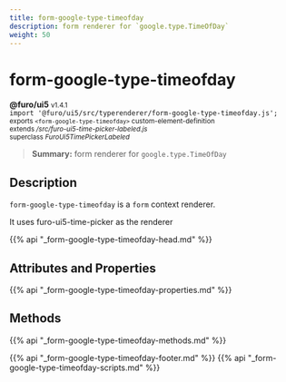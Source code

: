 ```yaml
---
title: form-google-type-timeofday
description: form renderer for `google.type.TimeOfDay`
weight: 50
---
```


# form-google-type-timeofday
**@furo/ui5** <small>v1.4.1</small>
<br>`import '@furo/ui5/src/typerenderer/form-google-type-timeofday.js';`<small>
<br>exports `<form-google-type-timeofday>` custom-element-definition
<br>extends */src/furo-ui5-time-picker-labeled.js*
<br>superclass *FuroUi5TimePickerLabeled*</small>

> **Summary:** form renderer for `google.type.TimeOfDay`

## Description

`form-google-type-timeofday` is a `form` context renderer.

It uses furo-ui5-time-picker as the renderer

{{% api "_form-google-type-timeofday-head.md" %}}

## Attributes and Properties
{{% api "_form-google-type-timeofday-properties.md" %}}



## Methods
{{% api "_form-google-type-timeofday-methods.md" %}}





{{% api "_form-google-type-timeofday-footer.md" %}}
{{% api "_form-google-type-timeofday-scripts.md" %}}

